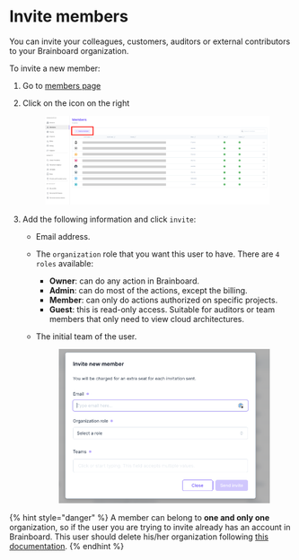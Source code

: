 # Invite members

You can invite your colleagues, customers, auditors or external contributors to your Brainboard organization.

To invite a new member:

1. Go to [members page](https://app.brainboard.co/settings/members)
2.  Click on the icon on the right&#x20;

    <figure><img src="../../../.gitbook/assets/invite-member.png" alt=""><figcaption></figcaption></figure>
3. Add the following information and click `invite`:
   * Email address.
   * The `organization` role that you want this user to have. There are `4 roles` available:
     * **Owner**: can do any action in Brainboard.
     * **Admin**: can do most of the actions, except the billing.
     * **Member**: can only do actions authorized on specific projects.
     * **Guest**: this is read-only access. Suitable for auditors or team members that only need to view cloud architectures.
   *   The initial team of the user.&#x20;

       <figure><img src="../../../.gitbook/assets/invite-member-modal.png" alt=""><figcaption></figcaption></figure>

{% hint style="danger" %}
A member can belong to **one and only one** organization, so if the user you are trying to invite already has an account in Brainboard. This user should delete his/her organization following [this documentation](organization.md#delete-an-organization-close-your-account).
{% endhint %}

